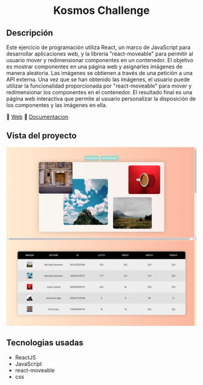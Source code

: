 <h1 align="center">Kosmos Challenge</h1>

## Descripción

Este ejercicio de programación utiliza React, un marco de JavaScript para desarrollar aplicaciones web, y la librería "react-moveable" para permitir al usuario mover y redimensionar componentes en un contenedor. El objetivo es mostrar componentes en una página web y asignarles imágenes de manera aleatoria. Las imágenes se obtienen a través de una petición a una API externa. Una vez que se han obtenido las imágenes, el usuario puede utilizar la funcionalidad proporcionada por "react-moveable" para mover y redimensionar los componentes en el contenedor. El resultado final es una página web interactiva que permite al usuario personalizar la disposición de los componentes y las imágenes en ella.

:link: [Web](https://redimensioning-of-square.netlify.app/)
:link: [Documentacion](https://eddybel.github.io/Redimensioning-of-square/)

<!-- :link: [Documentacion](https://eddybel.github.io/Redimensioning-of-square/) -->

## Vista del proyecto

![captura_del_proyecto](./assets/capture.png)

## Tecnologias usadas

- ReactJS
- JavaScript
- react-moveable
- css

